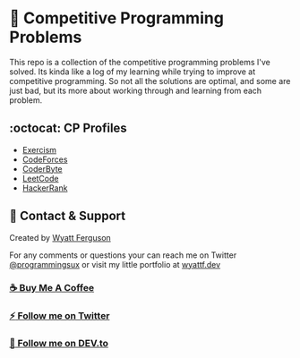 # :rocket: Competitive Programming Problems

This repo is a collection of the competitive programming problems I've solved. Its kinda like a log of my learning while trying to improve at competitive programming. So not all the solutions are optimal, and some are just bad, but its more about working through and learning from each problem.

## :octocat: CP Profiles

- [Exercism](https://exercism.io/profiles/wyattferguson)
- [CodeForces](https://codeforces.com/profile/wyattf)
- [CoderByte](https://www.coderbyte.com/profile/wyattferguson)
- [LeetCode](https://leetcode.com/wyattf/)
- [HackerRank](https://www.hackerrank.com/0x8675309)

## :postbox: Contact & Support

Created by [Wyatt Ferguson](https://twitter.com/programmingsux)

For any comments or questions your can reach me on Twitter [@programmingsux](https://twitter.com/programmingsux) or visit my little portfolio at [wyattf.dev](https://wyattf.dev)

### [:coffee: Buy Me A Coffee](https://www.buymeacoffee.com/wyattferguson)

### [:zap: Follow me on Twitter](https://twitter.com/programmingsux)

### [:bus: Follow me on DEV.to](https://dev.to/wyattferguson)
